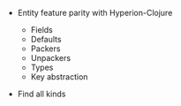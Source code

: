 * Entity feature parity with Hyperion-Clojure
  * Fields
  * Defaults
  * Packers
  * Unpackers
  * Types
  * Key abstraction

* Find all kinds
